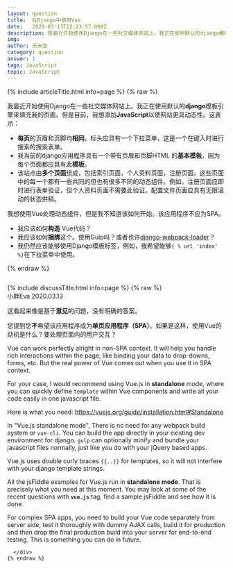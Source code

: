 ```yaml
---
layout: question
title:  在Django中使用Vue
date:   2020-03-13T12:23:57.000Z
description: 我最近开始使用Django在一些社交媒体网站上。我正在使用默认的django模板引擎来填充我的页面。但是目前，我想添加JavaScript以使网站更具动态...
img: 
author: 乐米亚
category: question
answer: 1
tags: JavaScript
topic: JavaScript
---
```

<div class="article-root">
  <div class="article">
    {% include articleTitle.html info=page %}
    {% raw %}
    <div class="article-content"><p><font style="vertical-align: inherit;"><font style="vertical-align: inherit;">我最近开始使用Django在一些社交媒体网站上。</font><font style="vertical-align: inherit;">我正在使用默认的</font></font><strong><font style="vertical-align: inherit;"><font style="vertical-align: inherit;">django</font></font></strong><font style="vertical-align: inherit;"><font style="vertical-align: inherit;">模板引擎来填充我的页面。</font><font style="vertical-align: inherit;">但是目前，我想添加</font></font><strong><font style="vertical-align: inherit;"><font style="vertical-align: inherit;">JavaScript</font></font></strong><font style="vertical-align: inherit;"><font style="vertical-align: inherit;">以使网站更具动态性。</font><font style="vertical-align: inherit;">这表示：</font></font></p>

<ul>
<li><font style="vertical-align: inherit;"></font><strong><font style="vertical-align: inherit;"><font style="vertical-align: inherit;">每页</font></font></strong><font style="vertical-align: inherit;"><font style="vertical-align: inherit;">的页眉和页脚均</font><strong><font style="vertical-align: inherit;">相同</font></strong><font style="vertical-align: inherit;">。</font><font style="vertical-align: inherit;">标头应具有一个下拉菜单，这是一个在键入时进行搜索的搜索表单。</font></font></li>
<li><font style="vertical-align: inherit;"><font style="vertical-align: inherit;">我当前的django应用程序具有一个</font><font style="vertical-align: inherit;">带有页眉和页脚HTML </font><font style="vertical-align: inherit;">的</font></font><strong><font style="vertical-align: inherit;"><font style="vertical-align: inherit;">基本模板</font></font></strong><font style="vertical-align: inherit;"><font style="vertical-align: inherit;">，因为每个页面都应具有此</font><strong><font style="vertical-align: inherit;">模板</font></strong><font style="vertical-align: inherit;">。</font></font></li>
<li><font style="vertical-align: inherit;"><font style="vertical-align: inherit;">该站点由</font></font><strong><font style="vertical-align: inherit;"><font style="vertical-align: inherit;">多个页面</font></font></strong><font style="vertical-align: inherit;"><font style="vertical-align: inherit;">组成，包括</font><font style="vertical-align: inherit;">索引页面，个人资料页面，注册页面。</font><font style="vertical-align: inherit;">这些页面中的每一个都有一些共同的但也有很多不同的动态组件。</font><font style="vertical-align: inherit;">例如，注册页面应即时进行表单验证，但个人资料页面不需要此验证。</font><font style="vertical-align: inherit;">配置文件页面应具有无限滚动的状态供稿。</font></font></li>
</ul>

<p><font style="vertical-align: inherit;"><font style="vertical-align: inherit;">我想使用Vue处理动态组件，但是我不知道该如何开始。</font><font style="vertical-align: inherit;">该应用程序不应为SPA。</font></font></p>

<ul>
<li><font style="vertical-align: inherit;"><font style="vertical-align: inherit;">我应该如何</font></font><strong><font style="vertical-align: inherit;"><font style="vertical-align: inherit;">构造</font></font></strong><font style="vertical-align: inherit;"><font style="vertical-align: inherit;"> Vue代码？</font></font></li>
<li><font style="vertical-align: inherit;"><font style="vertical-align: inherit;">我应该如何</font></font><strong><font style="vertical-align: inherit;"><font style="vertical-align: inherit;">捆绑</font></font></strong><font style="vertical-align: inherit;"><font style="vertical-align: inherit;">这个。</font><font style="vertical-align: inherit;">使用Gulp吗？</font><font style="vertical-align: inherit;">或者也许</font></font><a href="https://github.com/owais/django-webpack-loader" rel="noreferrer"><font style="vertical-align: inherit;"><font style="vertical-align: inherit;">django-webpack-loader</font></font></a><font style="vertical-align: inherit;"><font style="vertical-align: inherit;">？</font></font></li>
<li><font style="vertical-align: inherit;"><font style="vertical-align: inherit;">我仍然应该能够使用Django模板标签，例如，我希望能够</font></font><code>{ % url 'index' %}</code><font style="vertical-align: inherit;"><font style="vertical-align: inherit;">在下拉菜单中使用。</font></font></li>
</ul></div>
    {% endraw %}
  </div>
  <p style="height: 0;width:0;overflow: hidden;"> 第1546篇《在Django中使用Vue》来自Winter(https://github.com/aiyld/aiyld.github.io)的站点</p>
  <div class="discuss-wrapper">
    {% include discussTitle.html info=page %}
    {% raw %}
    <div class="discuss-item">
        <div class="discuss-parent">
          <div class="discuss-meta">
            <span class="discuss-user">小胖Eva</span>
            <span class="discuss-time">2020.03.13</span>
          </div>
          <div class="discuss-comment"><p><font style="vertical-align: inherit;"><font style="vertical-align: inherit;">这看起来像是基于</font></font><strong><font style="vertical-align: inherit;"><font style="vertical-align: inherit;">意见</font></font></strong><font style="vertical-align: inherit;"><font style="vertical-align: inherit;">的问题，没有明确的答案。</font></font></p>

<p><font style="vertical-align: inherit;"><font style="vertical-align: inherit;">您提到您</font></font><strong><font style="vertical-align: inherit;"><font style="vertical-align: inherit;">不</font></font></strong><font style="vertical-align: inherit;"><font style="vertical-align: inherit;">希望该应用程序成为</font></font><strong><font style="vertical-align: inherit;"><font style="vertical-align: inherit;">单页应用程序（SPA）</font></font></strong><font style="vertical-align: inherit;"><font style="vertical-align: inherit;">。</font><font style="vertical-align: inherit;">如果是这样，使用Vue的动机是什么？</font><font style="vertical-align: inherit;">要处理页面内的用户交互？</font></font></p>

<p>Vue can work perfectly alright in non-SPA context. It will help you handle rich interactions within the page, like binding your data to drop-downs, forms, etc. But the real power of Vue comes out when you use it in SPA context.</p>

<p>For your case, I would recommend using Vue.js in <strong>standalone</strong> mode, where you can quickly define <code>template</code> within Vue components and write all your code easily in one javascript file.</p>

<p>Here is what you need: <a href="https://vuejs.org/guide/installation.html#Standalone">https://vuejs.org/guide/installation.html#Standalone</a></p>

<p>In "Vue.js standalone mode", There is no need for any webpack build system or <code>vue-cli</code>. You can build the app directly in your existing dev environment for django. <code>gulp</code> can optionally minify and bundle your javascript files normally, just like you do with your jQuery based apps.</p>

<p>Vue.js uses double curly braces <code>{{..}}</code> for templates, so it will not interfere with your django template strings.</p>

<p>All the jsFiddle examples for Vue.js run in <strong>standalone mode</strong>. That is precisely what you need at this moment. You may look at some of the recent questions with <strong><code>vue.js</code></strong> tag, find a sample jsFiddle and see how it is done.</p>

<p>For complex SPA apps, you need to build your Vue code separately from server side, test it thoroughly with dummy AJAX calls, build it for production and then drop the final production build into your server for end-to-end testing. This is something you can do in future.</p></div>
        </div>
        
      </div>
    {% endraw %}
  </div>
<div>
